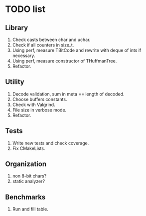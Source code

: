 # TODO list

## Library
1. Check casts between char and uchar.
2. Check if all counters in size_t.
4. Using perf, measure TBitCode and rewrite with deque of ints if necessary.
5. Using perf, measure constructor of THuffmanTree.
3. Refactor.

## Utility
1. Decode validation, sum in meta == length of decoded.
4. Choose buffers constants.
5. Check with Valgrind.
6. File size in verbose mode.
2. Refactor.

## Tests
1. Write new tests and check coverage.
2. Fix CMakeLists.

## Organization
1. non 8-bit chars?
3. static analyzer?

## Benchmarks
1. Run and fill table.
